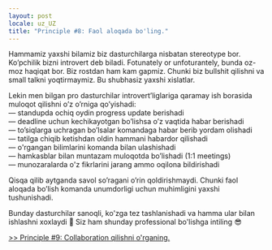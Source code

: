 ```yaml
---
layout: post
locale: uz_UZ
title: "Principle #8: Faol aloqada bo'ling."
---
```


Hammamiz yaxshi bilamiz biz dasturchilarga nisbatan stereotype bor. Ko’pchilik bizni introvert deb biladi. Fotunately or unfoturantely, bunda oz-moz haqiqat bor. Biz rostdan ham kam gapmiz. Chunki biz bullshit qilishni va small talkni yoqtirmaymiz. Bu shubhasiz yaxshi xislatlar.

Lekin men bilgan pro dasturchilar introvert’liglariga qaramay ish borasida muloqot qilishni o’z o’rniga qo’yishadi:\
— standupda ochiq oydin progress update berishadi\
— deadline uchun kechikayotgan bo’lishsa o’z vaqtida habar berishadi\
— to’siqlarga uchragan bo’lsalar komandaga habar berib yordam olishadi\
— tatilga chiqib ketishdan oldin hammani habardor qilishadi\
— o'rgangan bilimlarini komanda bilan ulashishadi\
— hamkasblar bilan muntazam muloqotda bo’lishadi  (1:1 meetings)\
— munozaralarda o'z fikrlarini jarang ammo oqilona bildirishadi

Qisqa qilib aytganda savol so’ragani o’rin qoldirishmaydi. Chunki faol aloqada bo’lish komanda unumdorligi uchun muhimligini yaxshi tushunishadi.

Bunday dasturchilar sanoqli, ko'zga tez tashlanishadi va hamma ular bilan ishlashni xoxlaydi 🙂 Siz ham shunday professional bo'lishga intiling 😎

[>> Principle #9: Collaboration qilishni o'rganing.](/2024/02/07/principle-9-collaboration.html)
